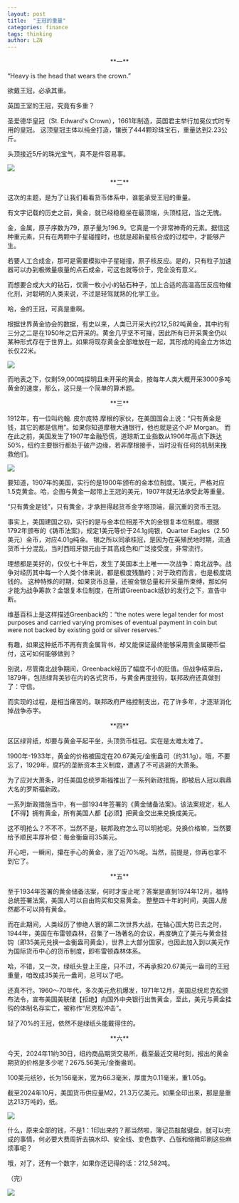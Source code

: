 ```yaml
---
layout: post
title:  "王冠的重量"
categories: finance 
tags: thinking
author: LZN
---
```


<center>**一**</center>

“Heavy is the head that wears the crown.”

欲戴王冠，必承其重。

英国王室的王冠，究竟有多重？

圣爱德华皇冠（St. Edward's Crown），1661年制造，英国君主举行加冕仪式时专用的皇冠。 这顶皇冠主体以纯金打造，镶嵌了444颗珍珠宝石，重量达到2.23公斤。

头顶接近5斤的珠光宝气，真不是件容易事。

![](https://i.imgur.com/q6q4UK7.jpeg)

<center>**二**</center>

这次的主题，是为了让我们看看货币体系中，谁能承受王冠的重量。

有文字记载的历史之前，黄金，就已经稳稳坐在最顶端，头顶桂冠，当之无愧。

金，金属，原子序数为79，原子量为196.9。它真是一个非常神奇的元素。据信这种重元素，只有在两颗中子星碰撞时，也就是超新星核合成的过程中，才能够产生。

若要人工合成金，那可是需要模拟中子星碰撞，原子核反应。是的，只有粒子加速器可以办到极微量痕量的点石成金，可这也就等价于，完全没有意义。

而想要合成大大的钻石，仅需一枚小小的钻石种子，加上合适的高温高压反应物催化剂，对聪明的人类来说，不过是轻驾就熟的化学工业。

哈，金的王冠，可真是重啊。

根据世界黄金协会的数据，有史以来，人类已开采大约212,582吨黄金，其中约有三分之二是在1950年之后开采的。黄金几乎坚不可摧，因此所有已开采黄金仍以某种形式存在于世界上。如果将现存黄金全部堆放在一起，其形成的纯金立方体边长仅22米。

![](https://i.imgur.com/Zpcasgi.png)

而地表之下，仅剩59,000吨探明且未开采的黄金，按每年人类大概开采3000多吨黄金的速度，那么，这只是一个简单的算术题。

<center>**三**</center>

1912年，有一位叫约翰. 皮尔庞特.摩根的家伙，在美国国会上说：“只有黄金是钱，其它的都是信用”。如果你知道摩根大通银行，他也就是这个JP Morgan。
而在此之前，美国发生了1907年金融恐慌，道琼斯工业指数从1906年高点下跌达50%，纽约主要银行都处于破产边缘，若非摩根接手，当时没有任何的机制来挽救他们。

![](https://i.imgur.com/MBWct9t.png)

要知道，1907年的美国，实行的是1900年颁布的金本位制度。1美元，严格对应1.5克黄金。哈，企图与黄金一起带上王冠的美元，1907年就无法承受此等重量。

“只有黄金是钱”，只有黄金，才承担得起货币金字塔顶端，最沉重的货币王冠。

事实上，美国建国之初，实行的是与金本位相差不大的金银复本位制度。根据1792年颁布的《铸币法案》，规定1美元等价于24.1g纯银，Quarter Eagles（2.50美元）金币，对应4.01g纯金。
银之所以同承桂冠，是因为在英殖民地时期，流通货币十分混乱，当时西班牙银元由于其高成色和广泛接受度，非常流行。

理想都是美好的，仅仅七十年后，发生了美国本土上唯一一次战争：南北战争。战争对经历其中每一个人类个体来说，都是极度残酷的；对于政府而言，也是极度烧钱的。
这种特殊的时期，如果货币总量，还被金银总量和开采量所束缚，那如何才能为战争筹款？金银复本位制度，在所谓Greenback纸钞的发行之下，宣告中断。

维基百科上是这样描述Greenback的：“the notes were legal tender for most purposes and carried varying promises of eventual payment in coin but were not backed by existing gold or silver reserves.”

有趣，如果这种纸币不再有贵金属背书，却又能保证最终能够采用贵金属硬币偿付，这可如何能够做到？

别说，尽管南北战争期间，Greenback经历了幅度不小的贬值。但战争结束后，1879年，包括绿背美钞在内的各式货币，与黄金再度挂钩，联邦政府还真做到了：守信。

而实现的过程，是相当痛苦的。联邦政府严格控制支出，花了许多年，才逐渐消化掉战争赤字。

<center>**四**</center>

区区绿背纸，却要与黄金平起平坐，头顶货币桂冠。实在是太难太难了。

1900年-1933年，黄金的价格被固定在20.67美元/金衡盎司（约31.1g）。哦，不要忘了，1929年，腐朽的垄断资本主义制度，遭遇了不可逃避的大萧条。

为了应对大萧条，时任美国总统罗斯福推出了一系列新政措施，即被后人冠以鼎鼎大名的罗斯福新政。

一系列新政措施当中，有一部1934年签署的《黄金储备法案》。该法案规定，私人【不得】拥有黄金，所有美国人都【必须】把黄金交出来兑换成美元。

这不明抢么？不不不，当然不是，联邦政府怎么可以明抢呢。兑换价格嘛，当然要给予顺民丰厚补偿：每金衡盎司35美元。

开心吧，一瞬间，攥在手心的黄金，涨了近70%呢。当然，前提是，你再也拿不到它了。

<center>**五**</center>

至于1934年签署的黄金储备法案，何时才废止呢？答案是直到1974年12月，福特总统签署法案，美国人可以自由购买和交易黄金。
整整四十年的时间，美国人居然都不可以持有黄金。

而在此期间，人类经历了惨绝人寰的第二次世界大战，在轴心国大势已去之时，1944年，美国在布雷顿森林，召集了一场著名的会议，再度确立了美元与黄金挂钩（即35美元兑换一金衡盎司黄金），世界上大部分国家，也因此加入到以美元作为国际货币中心的货币制度，即布雷顿森林体系。

哈，不错，又一次，绿纸头登上王座，只不过，不再承担20.67美元一盎司的王冠重量，咱改成35美元一盎司，总可以了吧。

还真不行。1960～70年代，多次美元危机爆发，1971年12月，美国总统尼克松颁布法令，宣布美国美联储【拒绝】向国外中央银行出售黄金，至此，美元与黄金挂钩的体制名存实亡，被称作“尼克松冲击”。

轻了70%的王冠，依然不是绿纸头能戴得住的。

<center>**六**</center>

今天，2024年11约30日，纽约商品期货交易所，截至最近交易时刻，报出的黄金期货的价格是多少呢？2675.56美元/金衡盎司。

100美元纸钞，长为156毫米，宽为66.3毫米，厚度为0.11毫米，重1.05g。

截至2024年10月，美国货币供应量M2，21.3万亿美元。如果全印出来，那是是重达213万吨的，纸。

![](https://i.imgur.com/abq1Qym.png)

什么，原来全部的钱，不是1：1印出来的？那当然啦，簿记员敲敲键盘，就可以完成的事情，何必要大费周折去搞水印、安全线、变色数字、凸版和缩微印刷这些麻烦事呢？

哦，对了，还有一个数字，如果你还记得的话：212,582吨。

（完）

![](https://i.imgur.com/9I4oSvs.jpeg)